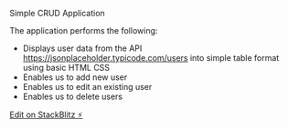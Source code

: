 Simple CRUD Application

The application performs the following:
* Displays user data from the API https://jsonplaceholder.typicode.com/users into simple table format using basic HTML CSS
* Enables us to add new user
* Enables us to edit an existing user
* Enables us to delete users

[Edit on StackBlitz ⚡️](https://stackblitz.com/edit/js-kpu5uk)